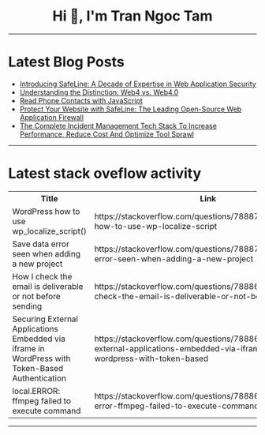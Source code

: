 <h1 align="center">Hi 👋, I'm Tran Ngoc Tam</h1>

---

# Latest Blog Posts 
<!-- BLOG-POST-LIST:START -->
- [Introducing SafeLine: A Decade of Expertise in Web Application Security](https://dev.to/sherbertill6/introducing-safeline-a-decade-of-expertise-in-web-application-security-5a7b)
- [Understanding the Distinction: Web4 vs. Web4.0](https://dev.to/web4/understanding-the-distinction-web4-vs-web40-c07)
- [Read Phone Contacts with JavaScript](https://dev.to/alvaromontoro/read-phone-contacts-with-javascript-1j2)
- [Protect Your Website with SafeLine: The Leading Open-Source Web Application Firewall](https://dev.to/aeriewhole123/protect-your-website-with-safeline-the-leading-open-source-web-application-firewall-1n2j)
- [The Complete Incident Management Tech Stack To Increase Performance, Reduce Cost And Optimize Tool Sprawl](https://dev.to/squadcast/the-complete-incident-management-tech-stack-to-increase-performance-reduce-cost-and-optimize-tool-sprawl-7gc)
<!-- BLOG-POST-LIST:END -->

---

# Latest stack oveflow activity
<table>
  <tr><th>Title</th><th>Link</th></tr>
  <!-- STACKOVERFLOW:START --><tr><td>WordPress how to use wp_localize_script&lpar;&rpar;</td><td>https://stackoverflow.com/questions/78887079/wordpress-how-to-use-wp-localize-script</td></tr><tr><td>Save data error seen when adding a new project</td><td>https://stackoverflow.com/questions/78887072/save-data-error-seen-when-adding-a-new-project</td></tr><tr><td>How I check the email is deliverable or not before sending</td><td>https://stackoverflow.com/questions/78886934/how-i-check-the-email-is-deliverable-or-not-before-sending</td></tr><tr><td>Securing External Applications Embedded via iframe in WordPress with Token-Based Authentication</td><td>https://stackoverflow.com/questions/78886904/securing-external-applications-embedded-via-iframe-in-wordpress-with-token-based</td></tr><tr><td>local.ERROR: ffmpeg failed to execute command</td><td>https://stackoverflow.com/questions/78886877/local-error-ffmpeg-failed-to-execute-command</td></tr><!-- STACKOVERFLOW:END -->
</table>

---


